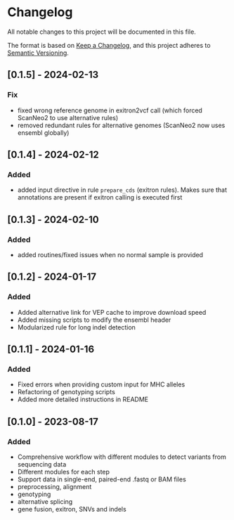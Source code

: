 # Changelog

All notable changes to this project will be documented in this file.

The format is based on [Keep a Changelog](https://keepachangelog.com/en/1.0.0/),
and this project adheres to [Semantic Versioning](https://semver.org/spec/v2.0.0.html).


## [0.1.5] - 2024-02-13

### Fix 

- fixed wrong reference genome in exitron2vcf call (which forced ScanNeo2 to use alternative rules)
- removed redundant rules for alternative genomes (ScanNeo2 now uses ensembl globally)

## [0.1.4] - 2024-02-12

### Added

- added input directive in rule `prepare_cds` (exitron rules). Makes sure that annotations are present if exitron calling is executed first

## [0.1.3] - 2024-02-10

### Added

- added routines/fixed issues when no normal sample is provided

## [0.1.2] - 2024-01-17

### Added

- Added alternative link for VEP cache to improve download speed
- Added missing scripts to modify the ensembl header
- Modularized rule for long indel detection

## [0.1.1] - 2024-01-16

### Added

- Fixed errors when providing custom input for MHC alleles
- Refactoring of genotyping scripts 
- Added more detailed instructions in README

## [0.1.0] - 2023-08-17

### Added

- Comprehensive workflow with different modules to detect variants from sequencing data
- Different modules for each step
- Support data in single-end, paired-end .fastq or BAM files
- preprocessing, alignment
- genotyping
- alternative splicing
- gene fusion, exitron, SNVs and indels
